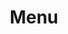 ---
layout: page
title: Menu
nav: true
nav_order: 7
dropdown: true
children:
    - title: Publications
      permalink: /publications/
    
---